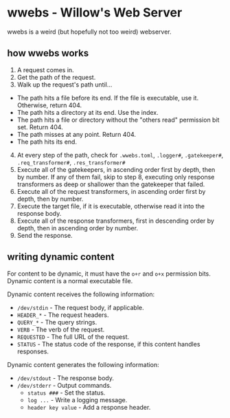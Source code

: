 # wwebs - Willow's Web Server

wwebs is a weird (but hopefully not too weird) webserver.

## how wwebs works

1. A request comes in.
2. Get the path of the request.
3. Walk up the request's path until...
  * The path hits a file before its end. If the file is executable, use it. Otherwise, return 404.
  * The path hits a directory at its end. Use the index.
  * The path hits a file or directory without the "others read" permission bit set. Return 404.
  * The path misses at any point. Return 404.
  * The path hits its end.
4. At every step of the path, check for `.wwebs.toml`, `.logger#`, `.gatekeeper#`, `.req_transformer#`, `.res_transformer#`
5. Execute all of the gatekeepers, in ascending order first by depth, then by number. If any of them fail, skip to step 8, executing only response transformers as deep or shallower than the gatekeeper that failed.
6. Execute all of the request transformers, in ascending order first by depth, then by number.
7. Execute the target file, if it is executable, otherwise read it into the response body.
8. Execute all of the response transformers, first in descending order by depth, then in ascending order by number.
9. Send the response.

## writing dynamic content

For content to be dynamic, it must have the `o+r` and `o+x` permission bits. Dynamic content is a normal executable file.

Dynamic content receives the following information:
* `/dev/stdin` - The request body, if applicable.
* `HEADER_*` - The request headers.
* `QUERY_*` - The query strings.
* `VERB` - The verb of the request.
* `REQUESTED` - The full URL of the request.
* `STATUS` - The status code of the response, if this content handles responses.

Dynamic content generates the following information:
* `/dev/stdout` - The response body.
* `/dev/stderr` - Output commands.
  * `status ###` - Set the status.
  * `log ...` - Write a logging message.
  * `header key value` - Add a response header.